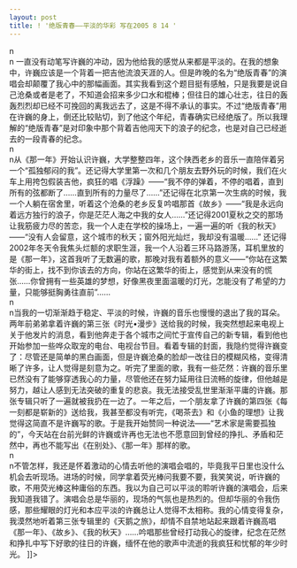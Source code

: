 ```yaml
---
layout: post
title: ! '绝版青春——平淡的华彩 写在2005 8 14 '
---
```


<p>n<br />n    一直没有动笔写许巍的冲动，因为他给我的感觉从来都是平淡的。在我的想象中，许巍应该是一个背着一把吉他流浪天涯的人。但是昨晚的名为“绝版青春”的演唱会却颠覆了我心中的那幅画面。其实我看到这个题目挺有感触，只是我要是说自己沧桑或者是老了，不知道会招来多少口水和棍棒；但往日的雄心壮志，往日的轰轰烈烈却已经不可挽回的离我远去了，这是不得不承认的事实。不过“绝版青春”用在许巍的身上，倒还比较贴切，到了他这个年纪，青春确实已经绝版了。所以我理解的“绝版青春”是对印象中那个背着吉他闯天下的浪子的纪念，也是对自己已经逝去的一段青春的纪念。<br />n<br />n从《那一年》开始认识许巍，大学整整四年，这个陕西老乡的音乐一直陪伴着另一个“孤独郁闷的我”。还记得大学里第一次和几个朋友去野外玩的时候，我们在火车上用挎包假装吉他，疯狂的唱《浮躁》——“我不停的弹着，不停的唱着，直到所有的弦都断了……直到所有的力量尽了……”还记得在北京第一次生病的时候，我一个人躺在宿舍里，听着这个沧桑的老乡反复吟唱那首《故乡》——“我是永远向着远方独行的浪子，你是茫茫人海之中我的女人……”还记得2001夏秋之交的那场让我筋疲力尽的苦恋，我一个人走在学校的操场上，一遍一遍的听《我的秋天》——“没有人会留意，这个城市的秋天；窗外阳光灿烂，我却没有温暖……” 还记得2002年冬天令我焦头烂额的求职生涯，我一个人沿着三环马路游荡，耳机里放的是《那一年》，这首我听了无数遍的歌，那晚对我有着额外的意义——“你站在这繁华的街上，找不到你该去的方向，你站在这繁华的街上，感觉到从来没有的慌张……你曾拥有一些英雄的梦想，好像黑夜里面温暖的灯光，怎能没有了希望的力量，只能够挺胸勇往直前”……<br />n<br />n当我的一切渐渐趋于稳定、平淡的时候，许巍的音乐也慢慢的退出了我的耳朵。两年前弟弟拿着许巍的第三张《时光•漫步》送给我的时候，我突然想起来电视上关于他发片的消息，看到他奔走于各个城市之间忙于宣传自己的新专辑，看到他也开始参加一些哗众取宠的电台、电视台节目。看着专辑的封面，我隐约觉得许巍变了：尽管还是简单的黑白画面，但是许巍沧桑的脸却一改往日的模糊风格，变得清晰了许多，让人觉得是刻意为之。听完了里面的歌，我有一些茫然：许巍的音乐里已然没有了能够穿透我心的力量，尽管他还在努力延用往日流畅的旋律，但他越是努力，越让人感到无法突破的重复的悲哀。我无法接受乱世里渐渐平庸的许巍。那张专辑只听了一遍就被我扔在一边了。一年之后，一个朋友拿了许巍的第四张《每一刻都是崭新的》送给我，我甚至都没有听完，《喝茶去》和《小鱼的理想》让我觉得这简直不是许巍写的歌。于是我开始赞同一种说法——“艺术家是需要孤独的”，今天站在台前光鲜的许巍或许再也无法也不愿意回到曾经的挣扎、矛盾和茫然中，再也不能写出《在别处》、《那一年》那样的歌。<br />n<br />n不管怎样，我还是怀着激动的心情去听他的演唱会唱的，毕竟我平日里也没什么机会去听现场。进场的时候，同学拿着荧光棒问我要不要，我笑笑说，听许巍的歌，不用荧光棒这种庸俗的东西。我以为自己可以平淡的聆听许巍的演唱会，后来我知道我错了。演唱会总是华丽的，现场的气氛也是热烈的。但却华丽的令我伤感，那些耀眼的灯光和本应平淡的许巍总让人觉得不太相称。我的心情变得复杂，我漠然地听着第三张专辑里的《天鹅之旅》，却情不自禁地站起来跟着许巍高唱《那一年》、《故乡》、《我的秋天》……吟唱那些曾经打动我心的旋律，纪念在茫然和挣扎中写下好歌的往日的许巍，缅怀在他的歌声中流逝的我疯狂和忧郁的年少时光。 ]]&gt;
</p>
